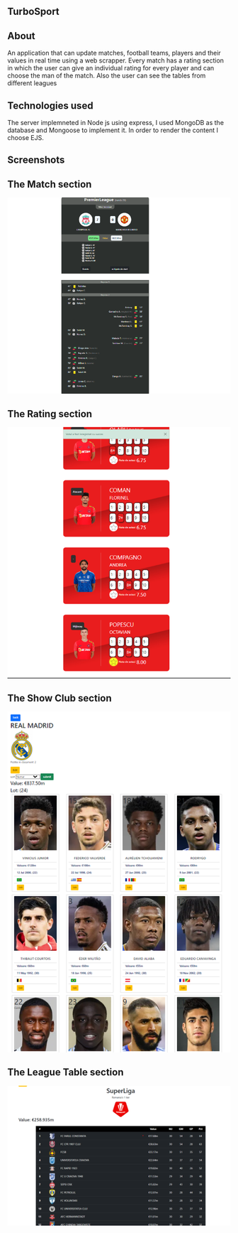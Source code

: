## TurboSport

## About

An application that can update matches, football teams, players and their values in real time using a web scrapper.
Every match has a rating section in which the user can give an individual rating for every player and can choose the man of the match.
Also the user can see the tables from different leagues

## Technologies used

The server implemneted in Node js using express, I used MongoDB as the database and Mongoose to implement it. In order to render the content I choose EJS.

## Screenshots

## The Match section
![screenshot](./public/screenshots/match.png)

## The Rating section
![screenshot](./public/screenshots/rating-section.png)

## The Show Club section
![screenshot](./public/screenshots/club.png)

## The League Table section
![screenshot](./public/screenshots/table.png)
